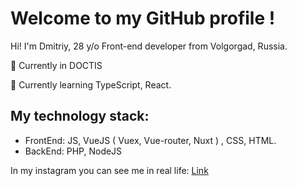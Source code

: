 # Welcome to my GitHub profile !

Hi! I'm Dmitriy, 28 y/o Front-end developer from Volgorgad, Russia.

 🔭 Currently in DOCTIS  
 
 🌱 Currently learning TypeScript, React.

## My technology stack:

 - FrontEnd:  JS, VueJS ( Vuex, Vue-router, Nuxt ) , CSS, HTML. 
 - BackEnd: PHP, NodeJS
 
In my instagram you can see me in real life: [Link](https://www.instagram.com/dima_mastikov/)

<!--
**lotus34rus/lotus34rus** is a ✨ _special_ ✨ repository because its `README.md` (this file) appears on your GitHub profile.

Here are some ideas to get you started:

- 🔭 I’m currently working on ...
- 🌱 I’m currently learning ...
- 👯 I’m looking to collaborate on ...
- 🤔 I’m looking for help with ...
- 💬 Ask me about ...
- 📫 How to reach me: ...
- 😄 Pronouns: ...
- ⚡ Fun fact: ...
-->
